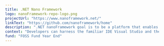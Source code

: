 ```yaml
---
title: .NET Nano Framework
logo: nanoFramework-repo-logo.png
projectUrl: "https://www.nanoframework.net/"
linkText: "https://github.com/nanoframework/home"
description: ".NET nanoFramework goal is to be a platform that enables the writing of managed code applications for constrained embedded devices. Developers can harness the familiar IDE Visual Studio and their .NET (C#) knowledge to quickly write applications without having to worry about the low level hardware intricacies of a micro-controller."
context: "Developers can harness the familiar IDE Visual Studio and their .NET (C#) knowledge to quickly write applications without having to worry about the low level hardware intricacies of a micro-controller."
fund: "FOSS Fund Year End"
---
```


